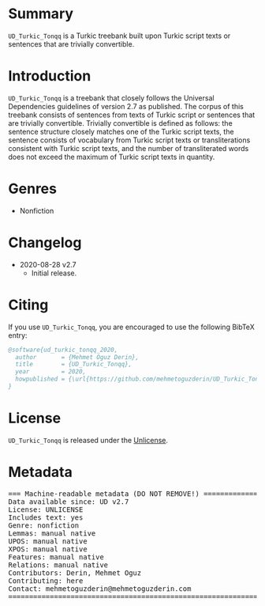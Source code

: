 # Summary

`UD_Turkic_Tonqq` is a Turkic treebank built upon Turkic script texts or sentences that are trivially convertible.


# Introduction

`UD_Turkic_Tonqq` is a treebank that closely follows the Universal Dependencies guidelines of version 2.7 as published.
The corpus of this treebank consists of sentences from texts of Turkic script or sentences that are trivially convertible.
Trivially convertible is defined as follows: the sentence structure closely matches one of the Turkic script texts,
the sentence consists of vocabulary from Turkic script texts or transliterations consistent with Turkic script texts,
and the number of transliterated words does not exceed the maximum of Turkic script texts in quantity.


# Genres

* Nonfiction


# Changelog

* 2020-08-28 v2.7
  * Initial release.


# Citing

If you use `UD_Turkic_Tonqq`, you are encouraged to use the following BibTeX entry:

```BibTeX
@software{ud_turkic_tonqq_2020,
  author       = {Mehmet Oguz Derin},
  title        = {UD_Turkic_Tonqq},
  year         = 2020,
  howpublished = {\url{https://github.com/mehmetoguzderin/UD_Turkic_Tonqq}}
}
```


# License

`UD_Turkic_Tonqq` is released under the [Unlicense](LICENSE.md).


# Metadata

<pre>
=== Machine-readable metadata (DO NOT REMOVE!) ================================
Data available since: UD v2.7
License: UNLICENSE
Includes text: yes
Genre: nonfiction
Lemmas: manual native
UPOS: manual native
XPOS: manual native
Features: manual native
Relations: manual native
Contributors: Derin, Mehmet Oguz
Contributing: here
Contact: mehmetoguzderin@mehmetoguzderin.com
===============================================================================
</pre>
